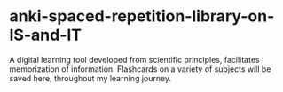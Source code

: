 # anki-spaced-repetition-library-on-IS-and-IT
A digital learning tool developed from scientific principles, facilitates memorization of information.  Flashcards on a variety of subjects will be saved here, throughout my learning journey.
